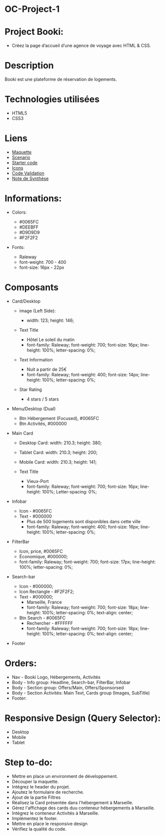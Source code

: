 # OC-Project-1

# Project Booki:

- Créez la page d’accueil d’une agence de voyage avec HTML & CSS.

# Description

Booki est une plateforme de réservation de logements.

# Technologies utilisées

- HTML5
- CSS3

# Liens

- [Maquette](https://www.figma.com/design/B3eLowtWREc9YXzBcGRAHn/Maquettes-Booki?node-id=3-0&p=f)
- [Scenario](https://openclassrooms.com/fr/paths/877/projects/639/697-scenario)
- [Starter code](https://github.com/OpenClassrooms-Student-Center/booki-starter-code)
- [Icons](https://icons.getbootstrap.com/?q=char)
- [Code Validation](https://validator.w3.org/)
- [Note de Synthèse](https://course.oc-static.com/projects/D%C3%A9veloppeur+Web/DW_P2+HTML+CSS+Booki/DW+Booki+-+Note+de+synthese.pdf)

# Informations:

- Colors:

  - #0065FC
  - #DEEBFF
  - #D9D9D9
  - #F2F2F2

- Fonts:

  - Raleway
  - font-weight: 700 - 400
  - font-size: 16px - 22px

# Composants

- Card/Desktop

  - image (Left Side):

    - width: 123; height: 146;

  - Text Title

    - Hôtel Le soleil du matin
    - font-family: Raleway; font-weight: 700; font-size: 16px; line-height: 100%; letter-spacing: 0%;

  - Text Information

    - Nuit a partir de 25€
    - font-family: Raleway; font-weight: 400; font-size: 14px; line-height: 100%; letter-spacing: 0%;

  - Star Rating
    - 4 stars / 5 stars

- Menu/Desktop (Dual)

  - Btn Hébergement (Focused), #0065FC
  - Btn Activités, #000000

- Main Card

  - Desktop Card: width: 210.3; height: 380;
  - Tablet Card: width: 210.3; height: 200;
  - Mobile Card: width: 210.3; height: 141;

  - Text Title
    - Vieux-Port
    - font-family: Raleway; font-weight: 700; font-size: 16px; line-height: 100%; Letter-spacing: 0%;

- Infobar

  - Icon - #0065FC
  - Text - #000000
    - Plus de 500 logements sont disponibles dans cette ville
    - font-family: Raleway; font-weight: 400; font-size: 16px; line-height: 100%; letter-spacing: 0%;

- FilterBar

  - Icon, price, #0065FC
  - Économique, #000000;
  - font-family: Raleway; font-weight: 700; font-size: 17px; line-height: 100%; letter-spacing: 0%;

- Search-bar

  - Icon - #000000;
  - Icon Rectangle - #F2F2F2;
  - Text - #000000;
    - Marseille, France
    - font-family: Raleway; font-weight: 700; font-size: 18px; line-height: 100%; letter-spacing: 0%; text-align: center;
  - Btn Search - #0065FC
    - Rechercher - #FFFFFF
    - font-family: Raleway; font-weight: 700; font-size: 18px; line-height: 100%; letter-spacing: 0%; text-align: center;

- Footer

# Orders:

- Nav - Booki Logo, Hébergements, Activités
- Body - Info group: Headline, Search-bar, FilterBar, Infobar
- Body - Section group: Offers/Main, Offers/Sponsorsed
- Body - Section Activités: Main Text, Cards group (Images, SubTitle)
- Footer:

# Responsive Design (Query Selector):

- Desktop
- Mobile
- Tablet

# Step to-do:

- Mettre en place un environment de développement.
- Découper la maquette.
- Intégrez le header du projet.
- Ajoutez le formulaire de recherche.
- Ajout de la partie Filtres
- Réalisez la Card présentée dans l'hébergement à Marseille.
- Gérez l'affichage des cards duu conteneur hébergements à Marseille.
- Intégrez le conteneur Activités à Marseille.
- Implémentez le footer.
- Mettre en place le responsive design
- Vérifiez la qualité du code.
